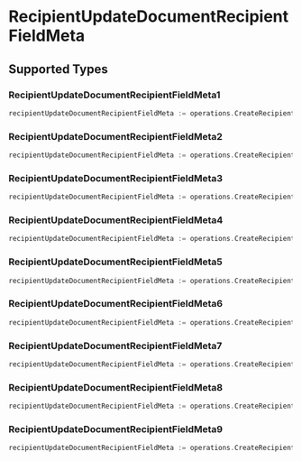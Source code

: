 # RecipientUpdateDocumentRecipientFieldMeta


## Supported Types

### RecipientUpdateDocumentRecipientFieldMeta1

```go
recipientUpdateDocumentRecipientFieldMeta := operations.CreateRecipientUpdateDocumentRecipientFieldMetaRecipientUpdateDocumentRecipientFieldMeta1(operations.RecipientUpdateDocumentRecipientFieldMeta1{/* values here */})
```

### RecipientUpdateDocumentRecipientFieldMeta2

```go
recipientUpdateDocumentRecipientFieldMeta := operations.CreateRecipientUpdateDocumentRecipientFieldMetaRecipientUpdateDocumentRecipientFieldMeta2(operations.RecipientUpdateDocumentRecipientFieldMeta2{/* values here */})
```

### RecipientUpdateDocumentRecipientFieldMeta3

```go
recipientUpdateDocumentRecipientFieldMeta := operations.CreateRecipientUpdateDocumentRecipientFieldMetaRecipientUpdateDocumentRecipientFieldMeta3(operations.RecipientUpdateDocumentRecipientFieldMeta3{/* values here */})
```

### RecipientUpdateDocumentRecipientFieldMeta4

```go
recipientUpdateDocumentRecipientFieldMeta := operations.CreateRecipientUpdateDocumentRecipientFieldMetaRecipientUpdateDocumentRecipientFieldMeta4(operations.RecipientUpdateDocumentRecipientFieldMeta4{/* values here */})
```

### RecipientUpdateDocumentRecipientFieldMeta5

```go
recipientUpdateDocumentRecipientFieldMeta := operations.CreateRecipientUpdateDocumentRecipientFieldMetaRecipientUpdateDocumentRecipientFieldMeta5(operations.RecipientUpdateDocumentRecipientFieldMeta5{/* values here */})
```

### RecipientUpdateDocumentRecipientFieldMeta6

```go
recipientUpdateDocumentRecipientFieldMeta := operations.CreateRecipientUpdateDocumentRecipientFieldMetaRecipientUpdateDocumentRecipientFieldMeta6(operations.RecipientUpdateDocumentRecipientFieldMeta6{/* values here */})
```

### RecipientUpdateDocumentRecipientFieldMeta7

```go
recipientUpdateDocumentRecipientFieldMeta := operations.CreateRecipientUpdateDocumentRecipientFieldMetaRecipientUpdateDocumentRecipientFieldMeta7(operations.RecipientUpdateDocumentRecipientFieldMeta7{/* values here */})
```

### RecipientUpdateDocumentRecipientFieldMeta8

```go
recipientUpdateDocumentRecipientFieldMeta := operations.CreateRecipientUpdateDocumentRecipientFieldMetaRecipientUpdateDocumentRecipientFieldMeta8(operations.RecipientUpdateDocumentRecipientFieldMeta8{/* values here */})
```

### RecipientUpdateDocumentRecipientFieldMeta9

```go
recipientUpdateDocumentRecipientFieldMeta := operations.CreateRecipientUpdateDocumentRecipientFieldMetaRecipientUpdateDocumentRecipientFieldMeta9(operations.RecipientUpdateDocumentRecipientFieldMeta9{/* values here */})
```

